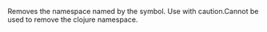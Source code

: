 Removes the namespace named by the symbol. Use with caution.Cannot be used to remove the clojure namespace.